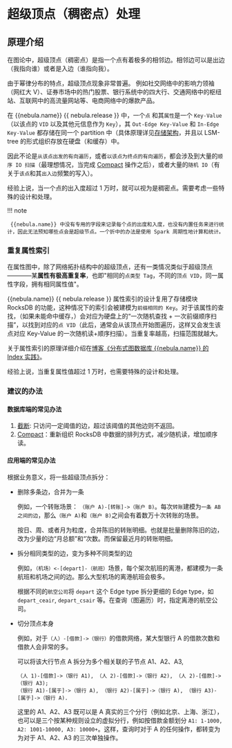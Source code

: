 # 超级顶点（稠密点）处理

## 原理介绍

在图论中，超级顶点（稠密点）是指一个点有着极多的相邻边。相邻边可以是出边（我指向谁）或者是入边（谁指向我）。

由于幂律分布的特点，超级顶点现象非常普遍。
例如社交网络中的影响力领袖（网红大 V）、证券市场中的热门股票、银行系统中的四大行、交通网络中的枢纽站、互联网中的高流量网站等、电商网络中的爆款产品。

在 {{nebula.name}} {{ nebula.release }} 中，一个`点` 和其`属性`是一个 `Key-Value`（以该点的 `VID` 以及其他元信息作为 `Key`），其 `Out-Edge Key-Value` 和 `In-Edge Key-Value` 都存储在同一个 partition 中（具体原理详见[存储架构](../1.introduction/3.nebula-graph-architecture/4.storage-service.md)，并且以 LSM-tree 的形式组织存放在硬盘（和缓存）中。

因此不论是`从该点出发的有向遍历`，或者`以该点为终点的有向遍历`，都会涉及到大量的`顺序 IO 扫描`（最理想情况，当完成 [Compact](../8.service-tuning/compaction.md) 操作之后），或者大量的`随机 IO`（有关于`该点`和其`出入边`频繁的写入）。

经验上说，当一个点的出入度超过 1 万时，就可以视为是稠密点。需要考虑一些特殊的设计和处理。

!!! note

     {{nebula.name}} 中没有专用的字段来记录每个点的出度和入度，也没有内置任务来进行统计，因此无法预知哪些点会是超级节点。一个折中的办法是使用 Spark 周期性地计算和统计。

### 重复属性索引

在属性图中，除了网络拓扑结构中的超级顶点，还有一类情况类似于超级顶点————某**属性有极高重复率**，也即"相同的`点类型 Tag`，不同的`顶点 VID`，同一属性字段，拥有相同属性值"。

 {{nebula.name}} {{ nebula.release }} 属性索引的设计复用了存储模块 RocksDB 的功能，这种情况下的索引会被建模为`前缀相同的 Key`。对于该属性的查找，（如果未能命中缓存，）会对应为硬盘上的“一次随机查找 + 一次前缀顺序扫描”，以找到对应的`点 VID`（此后，通常会从该顶点开始图遍历，这样又会发生该点对应 Key-Value 的一次随机读+顺序扫描）。当重复率越高，扫描范围就越大。

关于属性索引的原理详细介绍在[博客《分布式图数据库 {{nebula.name}} 的 Index 实践》](https://nebula-graph.com.cn/posts/how-indexing-works-in-nebula-graph/)。

经验上说，当重复属性值超过 1 万时，也需要特殊的设计和处理。

### 建议的办法

#### 数据库端的常见办法

1. [截断](../5.configurations-and-logs/1.configurations/4.storage-config.md): 只访问一定阈值的边，超过该阈值的其他边则不返回。
2. [Compact](../8.service-tuning/compaction.md)：重新组织 RocksDB 中数据的排列方式，减少随机读，增加顺序读。

#### 应用端的常见办法

根据业务意义，将一些超级顶点拆分：

- 删除多条边，合并为一条

  例如，一个转账场景： `（账户 A)-[转账]->（账户 B)`。每次`转账`建模为`一条 AB 之间的边`，那么`（账户 A)`和`（账户 B)`之间会有着数万十次转账的场景。

  按日、周、或者月为粒度，合并陈旧的转账明细。也就是批量删除陈旧的边，改为少量的边“月总额”和“次数。而保留最近月的转账明细。

- 拆分相同类型的边，变为多种不同类型的边

  例如，`（机场）<-[depart]-（航班）`场景，每个架次航班的离港，都建模为一条航班和机场之间的边。那么大型机场的离港航班会极多。

  根据不同的`航空公司`将 `depart` 这个 Edge type 拆分更细的 Edge type，如 `depart_ceair`, `depart_csair` 等。在查询（图遍历）时，指定离港的航空公司。

- 切分顶点本身

  例如，对于`（人）-[借款]->（银行）`的借款网络，某大型银行 A 的借款次数和借款人会非常的多。

  可以将该大行节点 A 拆分为多个相关联的子节点 A1、A2、A3,

  ```text
  （人 1)-[借款]->（银行 A1), （人 2)-[借款]->（银行 A2), （人 2)-[借款]->（银行 A3);
  （银行 A1)-[属于]->（银行 A), （银行 A2)-[属于]->（银行 A), （银行 A3)-[属于]->（银行 A).
  ```
  这里的 A1、A2、A3 既可以是 A 真实的三个分行（例如北京、上海、浙江），也可以是三个按某种规则设立的虚拟分行，例如按借款金额划分 `A1: 1-1000, A2: 1001-10000, A3: 10000+`。这样，查询时对于 A 的任何操作，都转变为为对于 A1、A2、A3 的三次单独操作。
